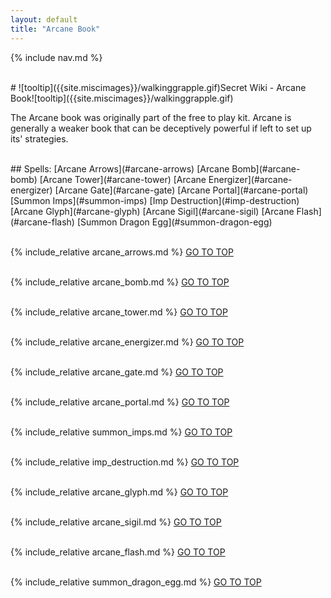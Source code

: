 ```yaml
---
layout: default
title: "Arcane Book"
---
```



{% include nav.md  %}

<br />
# ![tooltip]({{site.miscimages}}/walkinggrapple.gif)Secret Wiki - Arcane Book![tooltip]({{site.miscimages}}/walkinggrapple.gif)

The Arcane book was originally part of the free to play kit. Arcane is generally a weaker book that can be deceptively powerful if left to set up its' strategies.

<br />
## Spells: [Arcane Arrows](#arcane-arrows) [Arcane Bomb](#arcane-bomb) [Arcane Tower](#arcane-tower) [Arcane Energizer](#arcane-energizer) [Arcane Gate](#arcane-gate) [Arcane Portal](#arcane-portal) [Summon Imps](#summon-imps) [Imp Destruction](#imp-destruction) [Arcane Glyph](#arcane-glyph) [Arcane Sigil](#arcane-sigil) [Arcane Flash](#arcane-flash) [Summon Dragon Egg](#summon-dragon-egg)
<br />
<br />

{% include_relative arcane_arrows.md %}
[GO TO TOP](#secret-wiki---arcane-book)
<br />
<br />


{% include_relative arcane_bomb.md %}
[GO TO TOP](#secret-wiki---arcane-book)
<br />
<br />


{% include_relative arcane_tower.md %}
[GO TO TOP](#secret-wiki---arcane-book)
<br />
<br />


{% include_relative arcane_energizer.md %}
[GO TO TOP](#secret-wiki---arcane-book)
<br />
<br />


{% include_relative arcane_gate.md %}
[GO TO TOP](#secret-wiki---arcane-book)
<br />
<br />


{% include_relative arcane_portal.md %}
[GO TO TOP](#secret-wiki---arcane-book)
<br />
<br />


{% include_relative summon_imps.md %}
[GO TO TOP](#secret-wiki---arcane-book)
<br />
<br />


{% include_relative imp_destruction.md %}
[GO TO TOP](#secret-wiki---arcane-book)
<br />
<br />


{% include_relative arcane_glyph.md %}
[GO TO TOP](#secret-wiki---arcane-book)
<br />
<br />


{% include_relative arcane_sigil.md %}
[GO TO TOP](#secret-wiki---arcane-book)
<br />
<br />


{% include_relative arcane_flash.md %}
[GO TO TOP](#secret-wiki---arcane-book)
<br />
<br />


{% include_relative summon_dragon_egg.md %}
[GO TO TOP](#secret-wiki---arcane-book)
<br />
<br />


